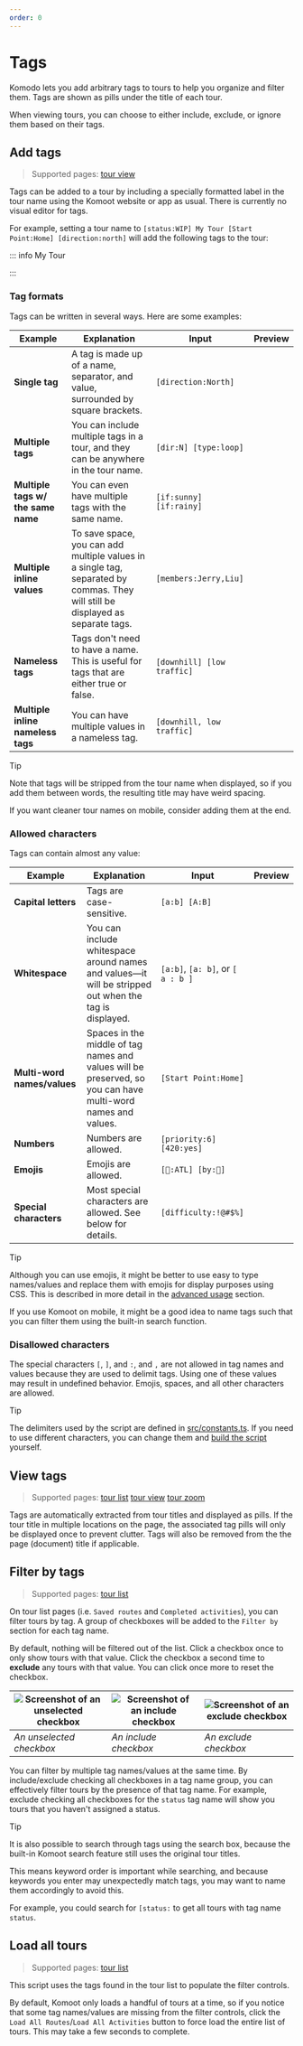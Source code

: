 ```yaml
---
order: 0
---
```


# Tags

Komodo lets you add arbitrary tags to tours to help you organize and filter them. Tags are shown as pills under the title of each tour.

When viewing tours, you can choose to either include, exclude, or ignore them based on their tags.

## Add tags

> Supported pages: [<Badge type="info">tour view</Badge>]

Tags can be added to a tour by including a specially formatted label in the tour name using the Komoot website or app as usual. There is currently no visual editor for tags.

For example, setting a tour name to `[status:WIP] My Tour [Start Point:Home] [direction:north]` will add the following tags to the tour:

::: info My Tour
<p>
  <Badge type="tip" text="direction: north" />
	<Badge type="tip" text="Start Point: Home" />
	<Badge type="tip" text="status: WIP" />
</p>
:::

### Tag formats

Tags can be written in several ways. Here are some examples:

| Example                            | Explanation                                                                                                                     | Input                      | Preview                                                                            |
| ---------------------------------- | ------------------------------------------------------------------------------------------------------------------------------- | -------------------------- | ---------------------------------------------------------------------------------- |
| **Single tag**                     | A tag is made up of a name, separator, and value, surrounded by square brackets.                                                | `[direction:North]`        | <Badge type="tip" text="direction: North" />                                       |
| **Multiple tags**                  | You can include multiple tags in a tour, and they can be anywhere in the tour name.                                             | `[dir:N] [type:loop]`      | <Badge type="tip" text="dir: N" /><Badge type="tip" text="type: loop" />           |
| **Multiple tags w/ the same name** | You can even have multiple tags with the same name.                                                                             | `[if:sunny] [if:rainy]`    | <Badge type="tip" text="if: sunny" /><Badge type="tip" text="if: rainy" />         |
| **Multiple inline values**         | To save space, you can add multiple values in a single tag, separated by commas. They will still be displayed as separate tags. | `[members:Jerry,Liu]`      | <Badge type="tip" text="members: Jerry" /><Badge type="tip" text="members: Liu" /> |
| **Nameless tags**                  | Tags don't need to have a name. This is useful for tags that are either true or false.                                          | `[downhill] [low traffic]` | <Badge type="tip" text="downhill" /><Badge type="tip" text="low traffic" />        |
| **Multiple inline nameless tags**  | You can have multiple values in a nameless tag.                                                                                 | `[downhill, low traffic]`  | <Badge type="tip" text="downhill" /><Badge type="tip" text="low traffic" />        |

> [!TIP]
> Note that tags will be stripped from the tour name when displayed, so if you add them between words, the resulting title may have weird spacing.
>
> If you want cleaner tour names on mobile, consider adding them at the end.

### Allowed characters

Tags can contain almost any value:

| Example                     | Explanation                                                                                                  | Input                             | Preview                                                                     |
| --------------------------- | ------------------------------------------------------------------------------------------------------------ | --------------------------------- | --------------------------------------------------------------------------- |
| **Capital letters**         | Tags are case-sensitive.                                                                                     | `[a:b] [A:B]`                     | <Badge type="tip" text="a: b" /><Badge type="tip" text="A: B" />            |
| **Whitespace**              | You can include whitespace around names and values—it will be stripped out when the tag is displayed.        | `[a:b]`, `[a: b]`, or `[ a : b ]` | <Badge type="tip" text="a: b" />                                            |
| **Multi-word names/values** | Spaces in the middle of tag names and values will be preserved, so you can have multi-word names and values. | `[Start Point:Home]`              | <Badge type="tip" text="Start Point: Home" />                               |
| **Numbers**                 | Numbers are allowed.                                                                                         | `[priority:6] [420:yes]`          | <Badge type="tip" text="priority: 6" /><Badge type="tip" text="420: yes" /> |
| **Emojis**                  | Emojis are allowed.                                                                                          | `[📍:ATL] [by:🚗]`                  | <Badge type="tip" text="📍: ATL" /><Badge type="tip" text="by: 🚗" />         |
| **Special characters**      | Most special characters are allowed. See below for details.                                                  | `[difficulty:!@#$%]`              | <Badge type="tip" text="difficulty:!@#$%" />                                |

> [!TIP]
> Although you can use emojis, it might be better to use easy to type names/values and replace them with emojis for display purposes using CSS. This is described in more detail in the [advanced usage] section.
>
> If you use Komoot on mobile, it might be a good idea to name tags such that you can filter them using the built-in search function.

### Disallowed characters

The special characters `[`, `]`, and `:`, and `,` are not allowed in tag names and values because they are used to delimit tags. Using one of these values may result in undefined behavior. Emojis, spaces, and all other characters are allowed.

> [!TIP]
> The delimiters used by the script are defined in [src/constants.ts]. If you need to use different characters, you can change them and [build the script] yourself.

## View tags

> Supported pages: [<Badge type="info">tour list</Badge>] [<Badge type="info">tour view</Badge>] [<Badge type="info">tour zoom</Badge>]

Tags are automatically extracted from tour titles and displayed as pills. If the tour title in multiple locations on the page, the associated tag pills will only be displayed once to prevent clutter. Tags will also be removed from the the page (document) title if applicable.

## Filter by tags

> Supported pages: [<Badge type="info">tour list</Badge>]

On tour list pages (i.e. `Saved routes` and `Completed activities`), you can filter tours by tag. A group of checkboxes will be added to the `Filter by` section for each tag name.

By default, nothing will be filtered out of the list. Click a checkbox once to only show tours with that value. Click the checkbox a second time to **exclude** any tours with that value. You can click once more to reset the checkbox.

| ![Screenshot of an unselected checkbox](/checkbox-unselected.png) | ![Screenshot of an include checkbox](/checkbox-include.png) | ![Screenshot of an exclude checkbox](/checkbox-exclude.png) |
| ----------------------------------------------------------------- | ----------------------------------------------------------- | ----------------------------------------------------------- |
| _An unselected checkbox_                                          | _An include checkbox_                                       | _An exclude checkbox_                                       |

You can filter by multiple tag names/values at the same time. By include/exclude checking all checkboxes in a tag name group, you can effectively filter tours by the presence of that tag name. For example, exclude checking all checkboxes for the `status` tag name will show you tours that you haven't assigned a status.

> [!TIP]
> It is also possible to search through tags using the search box, because the built-in Komoot search feature still uses the original tour titles.
>
> This means keyword order is important while searching, and because keywords you enter may unexpectedly match tags, you may want to name them accordingly to avoid this.
>
> For example, you could search for `[status:` to get all tours with tag name `status`.

## Load all tours

> Supported pages: [<Badge type="info">tour list</Badge>]

This script uses the tags found in the tour list to populate the filter controls.

By default, Komoot only loads a handful of tours at a time, so if you notice that some tag names/values are missing from the filter controls, click the `Load All Routes`/`Load All Activities` button to force load the entire list of tours. This may take a few seconds to complete.

[src/constants.ts]: https://github.com/jerboa88/komodo/blob/main/src/constants.ts

[advanced usage]: /docs/advanced-usage/customizing-the-ui
[build the script]: /contributing/local-development
[<Badge type="info">tour list</Badge>]: /docs/usage/#supported-pages
[<Badge type="info">tour view</Badge>]: /docs/usage/#supported-pages
[<Badge type="info">tour zoom</Badge>]: /docs/usage/#supported-pages
